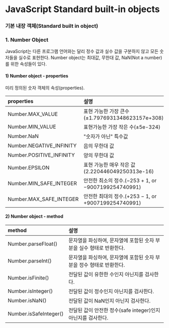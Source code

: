 # JavaScript Standard built-in objects

### 기본 내장 객체\(Standard built in object\)

###  1. Number Object

JavaScript는 다른 프로그램 언어와는 달리 정수 값과 실수 값을 구분하지 않고 모든 숫자들을 실수로 표현한다.  Number object는 최대값, 무한대 값, NaN\(Not a number\)를 위한 속성들이 있다.

#### 1\) Number object - properties

미리 정의된 숫자 객체의 속성\(properties\). 

| properties | 설명 |
| :--- | :--- |
| Number.MAX\_VALUE | 표현 가능한 가장 큰수 \(±1.7976931348623157e+308\) |
| Number.MIN\_VALUE | 표현가능한 가장 작은 수\(±5e-324\) |
| Number.NaN | "숫자가 아닌" 특수값 |
| Number.NEGATIVE\_INFINITY | 음의 무한대 값 |
| Number.POSITIVE\_INFINITY | 양의 무한대 값 |
| Number.EPSILON | 표현 가능한 매우 작은 값\(2.220446049250313e-16\) |
| Number.MIN\_SAFE\_INTEGER | 안전한 최소의 정수.\(−253 + 1, or −9007199254740991\) |
| Number.MAX\_SAFE\_INTEGER | 안전한 최대의 정수.\(+253 − 1, or +9007199254740991\) |

#### 2\) Number object - method

| method | 설명 |
| :--- | :--- |
| Number.parseFloat\(\) | 문자열을 파싱하여, 문자열에 포함된 숫자 부분을 실수 형태로 반환한다. |
| Number.parseInt\(\) | 문자열을 파싱하여, 문자열에 포함된 숫자 부분을 정수 형태로 반환한다. |
| Number.isFinite\(\) | 전달된 값이 유한한 수인지 아닌지를 검사한다. |
| Number.isInteger\(\) | 전달된 값이 정수인지 아닌지를 검사한다. |
| Number.isNaN\(\) | 전달된 값이 NaN인지 아닌지 검사한다. |
| Number.isSafeInteger\(\) | 전달된 값이 안전한 정수\(safe integer\)인지 아닌지를 검사한다. |



